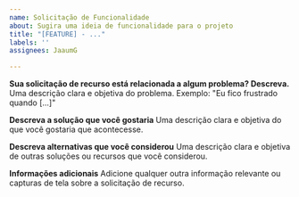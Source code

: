 ```yaml
---
name: Solicitação de Funcionalidade
about: Sugira uma ideia de funcionalidade para o projeto
title: "[FEATURE] - ..."
labels: ''
assignees: JaaumG

---
```


**Sua solicitação de recurso está relacionada a algum problema? Descreva.**
Uma descrição clara e objetiva do problema. Exemplo: "Eu fico frustrado quando \[...]"

**Descreva a solução que você gostaria**
Uma descrição clara e objetiva do que você gostaria que acontecesse.

**Descreva alternativas que você considerou**
Uma descrição clara e objetiva de outras soluções ou recursos que você considerou.

**Informações adicionais**
Adicione qualquer outra informação relevante ou capturas de tela sobre a solicitação de recurso.
